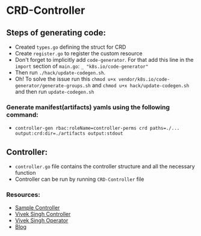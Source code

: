 # CRD-Controller
## Steps of generating code:
- Created `types.go` defining the struct for CRD
- Create `register.go` to register the custom resource
- Don't forget to implicitly add `code-generator`. For that add this line in the ``import`` section of ``main.go``:
`_ "k8s.io/code-generator"`
- Then run `./hack/update-codegen.sh`.
- Oh! To solve the issue run this `chmod u+x vendor/k8s.io/code-generator/generate-groups.sh` and `chmod u+x hack/update-codegen.sh` and then run ``update-codegen.sh``
### Generate manifest(artifacts) yamls using the following command:
- `controller-gen rbac:roleName=controller-perms crd paths=./... output:crd:dir=./artifacts output:stdout`

## Controller:
- `controller.go` file contains the controller structure and all the necessary function
- Controller can be run by running `CRD-Controller` file
### Resources: 
  -  [Sample Controller](https://github.com/kubernetes/sample-controller/blob/master/controller.go#L353)
  - [Vivek Singh Controller](https://www.youtube.com/watch?v=lzoWSfvE2yA&list=PLh4KH3LtJvRQ43JAwwjvTnsVOMp0WKnJO)
  - [Vivek Singh Operator](https://www.youtube.com/watch?v=89PdRvRUcPU&list=PLh4KH3LtJvRTtFWz1WGlyDa7cKjj2Sns0)
  - [Blog](https://www.youtube.com/watch?v=89PdRvRUcPU&list=PLh4KH3LtJvRTtFWz1WGlyDa7cKjj2Sns0)

